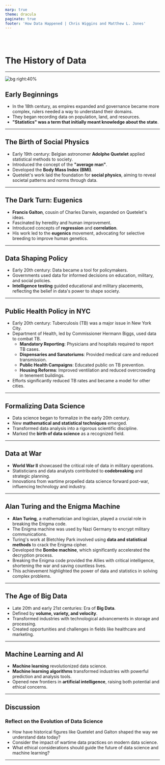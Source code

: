 ```yaml
---
marp: true
theme: dracula
paginate: true
footer: 'How Data Happened | Chris Wiggins and Matthew L. Jones'
---
```


<style>
h1 {
    padding-top: 1.5em;
}
/* superscript span */
</style>


<!-- backgroundImage: "linear-gradient(to bottom right, var(--dracula-background), #17181f)" -->

# The History of Data

---

![bg right:40%](./slides/july_01_am/18th_century_crime_statistics.jpg)

## Early Beginnings

- In the 18th century, as empires expanded and governance became more complex, rulers needed a way to understand their domains.
- They began recording data on population, land, and resources.
- **"Statistics" was a term that initially meant knowledge about the state**.

<!-- _footer: "1. Chapter 1: The Stakes" -->

---

## The Birth of Social Physics

- Early 19th century: Belgian astronomer **Adolphe Quetelet** applied statistical methods to society.
- Introduced the concept of the **"average man"**.
- Developed the **Body Mass Index (BMI)**.
- Quetelet's work laid the foundation for **social physics**, aiming to reveal societal patterns and norms through data.

<!-- _footer: "2. Chapter 2: Social Physics and L’Homme Moyen" -->

---

## The Dark Turn: Eugenics

- **Francis Galton**, cousin of Charles Darwin, expanded on Quetelet's ideas.
- Fascinated by heredity and human improvement.
- Introduced concepts of **regression** and **correlation**.
- His work led to the **eugenics** movement, advocating for selective breeding to improve human genetics.

<!-- _footer: "3. Chapter 3: The Statistics of the Deviant" -->

---

## Data Shaping Policy

- Early 20th century: Data became a tool for policymakers.
- Governments used data for informed decisions on education, military, and social policies.
- **Intelligence testing** guided educational and military placements, reflecting the belief in data's power to shape society.

<!-- _footer: "4. Chapter 4: Data, Intelligence, and Policy" -->

---

## Public Health Policy in NYC

- Early 20th century: Tuberculosis (TB) was a major issue in New York City.
- Department of Health, led by Commissioner Hermann Biggs, used data to combat TB.
  - **Mandatory Reporting**: Physicians and hospitals required to report TB cases.
  - **Dispensaries and Sanatoriums**: Provided medical care and reduced transmission.
  - **Public Health Campaigns**: Educated public on TB prevention.
  - **Housing Reforms**: Improved ventilation and reduced overcrowding in tenement buildings.
- Efforts significantly reduced TB rates and became a model for other cities.

<!-- _footer: "5. Chapter 4: Data, Intelligence, and Policy" -->

---

## Formalizing Data Science

- Data science began to formalize in the early 20th century.
- New **mathematical and statistical techniques** emerged.
- Transformed data analysis into a rigorous scientific discipline.
- Marked the **birth of data science** as a recognized field.

<!-- _footer: "5. Chapter 5: Data’s Mathematical Baptism" -->

---

## Data at War

- **World War II** showcased the critical role of data in military operations.
- Statisticians and data analysts contributed to **codebreaking** and strategic planning.
- Innovations from wartime propelled data science forward post-war, influencing technology and industry.

<!-- _footer: "6. Chapter 6: Data at War" -->

---

## Alan Turing and the Enigma Machine

- **Alan Turing**, a mathematician and logician, played a crucial role in breaking the Enigma code.
- The Enigma machine was used by Nazi Germany to encrypt military communications.
- Turing's work at Bletchley Park involved using **data and statistical methods** to crack the Enigma cipher.
- Developed the **Bombe machine**, which significantly accelerated the decryption process.
- Breaking the Enigma code provided the Allies with critical intelligence, shortening the war and saving countless lives.
- This achievement highlighted the power of data and statistics in solving complex problems.

<!-- _footer: "6. Chapter 6: Data at War" -->

---

## The Age of Big Data

- Late 20th and early 21st centuries: Era of **Big Data**.
- Defined by **volume, variety, and velocity**.
- Transformed industries with technological advancements in storage and processing.
- Created opportunities and challenges in fields like healthcare and marketing.

<!-- _footer: "7. Chapter 8: Volume, Variety, and Velocity" -->

---

## Machine Learning and AI

- **Machine learning** revolutionized data science.
- **Machine learning algorithms** transformed industries with powerful prediction and analysis tools.
- Opened new frontiers in **artificial intelligence**, raising both potential and ethical concerns.

<!-- _footer: "8. Chapter 9: Machines, Learning" -->

---

## Discussion

### Reflect on the Evolution of Data Science

- How have historical figures like Quetelet and Galton shaped the way we understand data today?
- Consider the impact of wartime data practices on modern data science.
- What ethical considerations should guide the future of data science and machine learning?

---

[1]: # "Chapter 1: The Stakes"
[2]: # "Chapter 2: Social Physics and L’Homme Moyen"
[3]: # "Chapter 3: The Statistics of the Deviant"
[4]: # "Chapter 4: Data, Intelligence, and Policy"
[5]: # "Chapter 5: Data’s Mathematical Baptism"
[6]: # "Chapter 6: Data at War"
[7]: # "Chapter 8: Volume, Variety, and Velocity"
[8]: # "Chapter 9: Machines, Learning"

